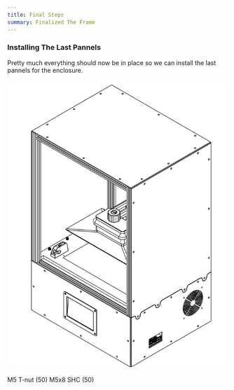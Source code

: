 ```yaml
---
title: Final Steps
summary: Finalized The Frame
---
```


### Installing The Last Pannels

Pretty much everything should now be in place so we can install the last pannels for the enclosure.

![](./../images/Screenshot_37.png)

M5 T-nut (50)
M5x8 SHC (50)